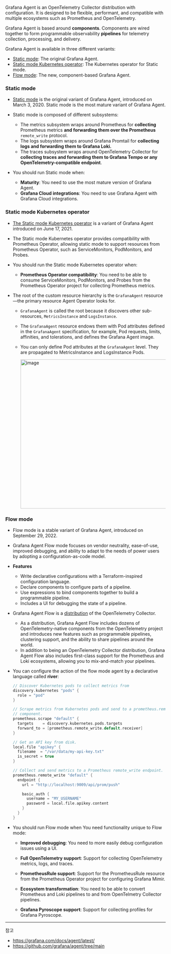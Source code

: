 
Grafana Agent is an OpenTelemetry Collector distribution with configuration. It is designed to be flexible, performant, and compatible with multiple ecosystems such as Prometheus and OpenTelemetry.

Grafana Agent is based around **components**. Components are wired together to form programmable observability **pipelines** for telemetry collection, processing, and delivery.

Grafana Agent is available in three different variants:

- [Static mode](https://grafana.com/docs/agent/latest/static/): The original Grafana Agent.
- [Static mode Kubernetes operator](https://grafana.com/docs/agent/latest/operator/): The Kubernetes operator for Static mode.
- [Flow mode](https://grafana.com/docs/agent/latest/flow/): The new, component-based Grafana Agent.

### Static mode

- [Static mode](https://grafana.com/docs/agent/latest/static/) is the original variant of Grafana Agent, introduced on March 3, 2020. Static mode is the most mature variant of Grafana Agent.

- Static mode is composed of different subsystems:
  
  - The metrics subsystem wraps around Prometheus for **collecting** Prometheus metrics **and forwarding them over the Prometheus** `remote_write` protocol.
  - The logs subsystem wraps around Grafana Promtail for **collecting logs and forwarding them to Grafana Loki.**
  - The traces subsystem wraps around OpenTelemetry Collector for **collecting traces and forwarding them to Grafana Tempo or any OpenTelemetry-compatible endpoint**.

- You should run Static mode when:
  
  - **Maturity**: You need to use the most mature version of Grafana Agent.
  - **Grafana Cloud integrations**: You need to use Grafana Agent with Grafana Cloud integrations.

### Static mode Kubernetes operator

- [The Static mode Kubernetes operator](https://grafana.com/docs/agent/latest/operator/) is a variant of Grafana Agent introduced on June 17, 2021. 

- The Static mode Kubernetes operator provides compatibility with Prometheus Operator, allowing static mode to support resources from Prometheus Operator, such as ServiceMonitors, PodMonitors, and Probes.

- You should run the Static mode Kubernetes operator when:

  - **Prometheus Operator compatibility**: You need to be able to consume ServiceMonitors, PodMonitors, and Probes from the Prometheus Operator project for collecting Prometheus metrics.

- The root of the custom resource hierarchy is the `GrafanaAgent` resource—the primary resource Agent Operator looks for. 
  
  - `GrafanaAgent` is called the root because it discovers other sub-resources, `MetricsInstance` and `LogsInstance`. 
  - The `GrafanaAgent` resource endows them with Pod attributes defined in the `GrafanaAgent` specification, for example, Pod requests, limits, affinities, and tolerations, and defines the Grafana Agent image.
  - You can only define Pod attributes at the `GrafanaAgent` level. They are propagated to MetricsInstance and LogsInstance Pods.

    <img width="467" alt="image" src="https://github.com/rlaisqls/TIL/assets/81006587/71aa31f8-c3b1-46b4-80cc-e5f8842268f6">

### Flow mode

- Flow mode is a stable variant of Grafana Agent, introduced on September 29, 2022.

- Grafana Agent Flow mode focuses on vendor neutrality, ease-of-use, improved debugging, and ability to adapt to the needs of power users by adopting a configuration-as-code model.

- **Features**
  - Write declarative configurations with a Terraform-inspired configuration language.
  - Declare components to configure parts of a pipeline.
  - Use expressions to bind components together to build a programmable pipeline.
  - Includes a UI for debugging the state of a pipeline.

- Grafana Agent Flow is a [distribution](https://opentelemetry.io/ecosystem/distributions/) of the OpenTelemetry Collector.
  - As a distribution, Grafana Agent Flow includes dozens of OpenTelemetry-native components from the OpenTelemetry project and introduces new features such as programmable pipelines, clustering support, and the ability to share pipelines around the world.
  - In addition to being an OpenTelemetry Collector distribution, Grafana Agent Flow also includes first-class support for the Prometheus and Loki ecosystems, allowing you to mix-and-match your pipelines.

- You can configure the action of the flow mode agent by a declarative language called **river**:
  
  ```c
  // Discover Kubernetes pods to collect metrics from
  discovery.kubernetes "pods" {
    role = "pod"
  }

  // Scrape metrics from Kubernetes pods and send to a prometheus.remote_write
  // component.
  prometheus.scrape "default" {
    targets    = discovery.kubernetes.pods.targets
    forward_to = [prometheus.remote_write.default.receiver]
  }

  // Get an API key from disk.
  local.file "apikey" {
    filename  = "/var/data/my-api-key.txt"
    is_secret = true
  }

  // Collect and send metrics to a Prometheus remote_write endpoint.
  prometheus.remote_write "default" {
    endpoint {
      url = "http://localhost:9009/api/prom/push"

      basic_auth {
        username = "MY_USERNAME"
        password = local.file.apikey.content
      }
    }
  }
  ```


- You should run Flow mode when You need functionality unique to Flow mode:

  - **Improved debugging**: You need to more easily debug configuration issues using a UI.

  - **Full OpenTelemetry support**: Support for collecting OpenTelemetry metrics, logs, and traces.

  - **PrometheusRule support**: Support for the PrometheusRule resource from the Prometheus Operator project for configuring Grafana Mimir.

  - **Ecosystem transformation**: You need to be able to convert Prometheus and Loki pipelines to and from OpenTelmetry Collector pipelines.

  - **Grafana Pyroscope support**: Support for collecting profiles for Grafana Pyroscope.
  
---
참고
- https://grafana.com/docs/agent/latest/
- https://github.com/grafana/agent/tree/main